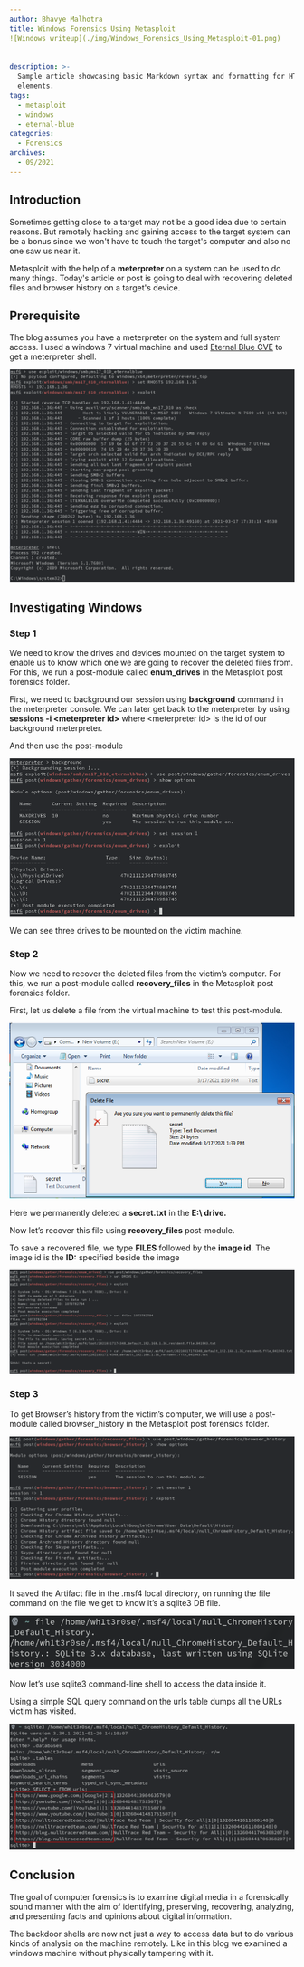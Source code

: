 ```yaml
---
author: Bhavye Malhotra
title: Windows Forensics Using Metasploit
![Windows writeup](./img/Windows_Forensics_Using_Metasploit-01.png)


description: >-
  Sample article showcasing basic Markdown syntax and formatting for HTML
  elements.
tags:
  - metasploit
  - windows
  - eternal-blue
categories:
  - Forensics
archives:
  - 09/2021
---
```


## Introduction

Sometimes getting close to a target may not be a good idea due to certain reasons. But remotely hacking and gaining access to the target system can be a bonus since we won't have to touch the target's computer and also no one saw us near it.

Metasploit with the help of a **meterpreter** on a system can be used to do many things. Today's article or post is going to deal with recovering deleted files and browser history on a target's device.

## Prerequisite

The blog assumes you have a meterpreter on the system and full system access. I used a windows 7 virtual machine and used [Eternal Blue CVE](https://www.rapid7.com/db/modules/exploit/windows/smb/ms17_010_eternalblue/) to get a meterpreter shell.

![meterpreter screenshot](./images/1.png)

## Investigating Windows

### Step 1

We need to know the drives and devices mounted on the target system to enable us to know which one we are going to recover the deleted files from. For this, we run a post-module called **enum_drives** in the Metasploit post forensics folder.

First, we need to background our session using **background** command in the meterpreter console. We can later get back to the meterpreter by using **sessions -i &lt;meterpreter id&gt;** where &lt;meterpreter id&gt; is the id of our background meterpreter.

And then use the post-module

![](./images/2.png)

We can see three drives to be mounted on the victim machine.

### Step 2

Now we need to recover the deleted files from the victim’s computer. For this, we run a post-module called **recovery_files** in the Metasploit post forensics folder.

First, let us delete a file from the virtual machine to test this post-module.

![](./images/3.png)


Here we permanently deleted a **secret.txt** in the **E:\ drive.**

Now let’s recover this file using **recovery_files** post-module.

To save a recovered file, we type **FILES** followed by the **image id**. The image id is the **ID:** specified beside the image

![](./images/4.png)

### Step 3

To get Browser’s history from the victim’s computer, we will use a post-module called browser_history in the Metasploit post forensics folder.

![](./images/5.png)

It saved the Artifact file in the .msf4 local directory, on running the file command on the file we get to know it’s a sqlite3 DB file.

![](./images/6.png)

Now let’s use sqlite3 command-line shell to access the data inside it.

Using a simple SQL query command on the urls table dumps all the URLs victim has visited.

![](./images/7.png)

## Conclusion

The goal of computer forensics is to examine digital media in a forensically sound manner with the aim of identifying, preserving, recovering, analyzing, and presenting facts and opinions about digital information.

The backdoor shells are now not just a way to access data but to do various kinds of analysis on the machine remotely. Like in this blog we examined a windows machine without physically tampering with it.
